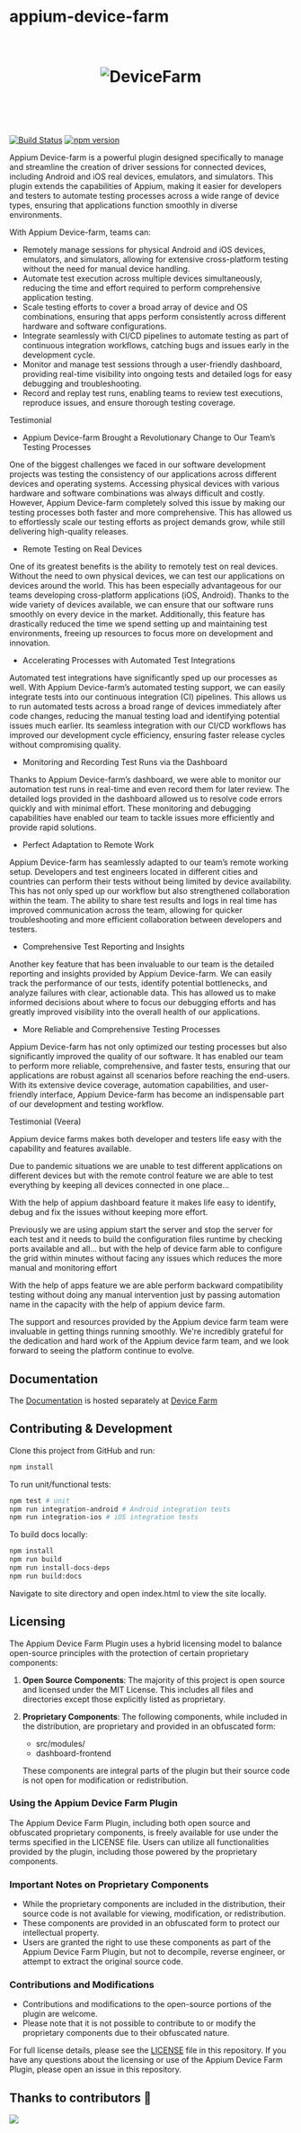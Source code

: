 # appium-device-farm

<h1 align="center">
	<br>
	<img src="assets/DeviceFarm-Logo.jpg" alt="DeviceFarm">
	<br>
	<br>
	<br>
</h1>

[![Build Status](https://dev.azure.com/saikrishna321/ATD/_apis/build/status/AppiumTestDistribution.appium-device-farm?branchName=main)](https://dev.azure.com/saikrishna321/ATD/_build/latest?definitionId=11&branchName=main) [![npm version](https://badge.fury.io/js/appium-device-farm.svg)](https://badge.fury.io/js/appium-device-farm)

Appium Device-farm is a powerful plugin designed specifically to manage and streamline the creation of driver sessions for connected devices, including Android and iOS real devices, emulators, and simulators. This plugin extends the capabilities of Appium, making it easier for developers and testers to automate testing processes across a wide range of device types, ensuring that applications function smoothly in diverse environments.

With Appium Device-farm, teams can:

 * Remotely manage sessions for physical Android and iOS devices, emulators, and simulators, allowing for extensive cross-platform testing without the need for manual device handling.
 * Automate test execution across multiple devices simultaneously, reducing the time and effort required to perform comprehensive application testing.
 * Scale testing efforts to cover a broad array of device and OS combinations, ensuring that apps perform consistently across different hardware and software configurations.
 * Integrate seamlessly with CI/CD pipelines to automate testing as part of continuous integration workflows, catching bugs and issues early in the development cycle.
 * Monitor and manage test sessions through a user-friendly dashboard, providing real-time visibility into ongoing tests and detailed logs for easy debugging and troubleshooting.
 * Record and replay test runs, enabling teams to review test executions, reproduce issues, and ensure thorough testing coverage.

Testimonial
 * Appium Device-farm Brought a Revolutionary Change to Our Team’s Testing Processes

One of the biggest challenges we faced in our software development projects was testing the consistency of our applications across different devices and operating systems. Accessing physical devices with various hardware and software combinations was always difficult and costly. However, Appium Device-farm completely solved this issue by making our testing processes both faster and more comprehensive. This has allowed us to effortlessly scale our testing efforts as project demands grow, while still delivering high-quality releases.

 * Remote Testing on Real Devices

One of its greatest benefits is the ability to remotely test on real devices. Without the need to own physical devices, we can test our applications on devices around the world. This has been especially advantageous for our teams developing cross-platform applications (iOS, Android). Thanks to the wide variety of devices available, we can ensure that our software runs smoothly on every device in the market. Additionally, this feature has drastically reduced the time we spend setting up and maintaining test environments, freeing up resources to focus more on development and innovation.

 * Accelerating Processes with Automated Test Integrations

Automated test integrations have significantly sped up our processes as well. With Appium Device-farm’s automated testing support, we can easily integrate tests into our continuous integration (CI) pipelines. This allows us to run automated tests across a broad range of devices immediately after code changes, reducing the manual testing load and identifying potential issues much earlier. Its seamless integration with our CI/CD workflows has improved our development cycle efficiency, ensuring faster release cycles without compromising quality.

 * Monitoring and Recording Test Runs via the Dashboard

Thanks to Appium Device-farm’s dashboard, we were able to monitor our automation test runs in real-time and even record them for later review. The detailed logs provided in the dashboard allowed us to resolve code errors quickly and with minimal effort. These monitoring and debugging capabilities have enabled our team to tackle issues more efficiently and provide rapid solutions.

 * Perfect Adaptation to Remote Work

Appium Device-farm has seamlessly adapted to our team’s remote working setup. Developers and test engineers located in different cities and countries can perform their tests without being limited by device availability. This has not only sped up our workflow but also strengthened collaboration within the team. The ability to share test results and logs in real time has improved communication across the team, allowing for quicker troubleshooting and more efficient collaboration between developers and testers.

 * Comprehensive Test Reporting and Insights

Another key feature that has been invaluable to our team is the detailed reporting and insights provided by Appium Device-farm. We can easily track the performance of our tests, identify potential bottlenecks, and analyze failures with clear, actionable data. This has allowed us to make informed decisions about where to focus our debugging efforts and has greatly improved visibility into the overall health of our applications.

 * More Reliable and Comprehensive Testing Processes

Appium Device-farm has not only optimized our testing processes but also significantly improved the quality of our software. It has enabled our team to perform more reliable, comprehensive, and faster tests, ensuring that our applications are robust against all scenarios before reaching the end-users. With its extensive device coverage, automation capabilities, and user-friendly interface, Appium Device-farm has become an indispensable part of our development and testing workflow.

Testimonial (Veera)

Appium device farms makes both developer and testers life easy with the capability and features available.

Due to pandemic situations we are unable to test different applications on different devices but with the remote control feature we are able to test everything by keeping all devices connected in one place…

With the help of appium dashboard feature it makes life easy to identify, debug and fix the issues without keeping more effort.

Previously we are using appium start the server and stop the server for each test and it needs to build the configuration files runtime by checking ports available and all… but with the help of device farm able to configure the grid within minutes without facing any issues which reduces the more manual and monitoring effort

With the help of apps feature we are able perform backward compatibility testing without doing any manual intervention just by passing automation name in the capacity with the help of appium device farm.

The support and resources provided by the Appium device farm team were invaluable in getting things running smoothly. We're incredibly grateful for the dedication and hard work of the Appium device farm team, and we look forward to seeing the platform continue to evolve.

## Documentation

The [Documentation](https://devicefarm.org/) is hosted separately at
[Device Farm](https://devicefarm.org/)

## Contributing & Development

Clone this project from GitHub and run:

```bash
npm install
```

To run unit/functional tests:

```bash
npm test # unit
npm run integration-android # Android integration tests
npm run integration-ios # iOS integration tests
```

To build docs locally:

```bash
npm install
npm run build
npm run install-docs-deps
npm run build:docs
```

Navigate to site directory and open index.html to view the site locally.

## Licensing

The Appium Device Farm Plugin uses a hybrid licensing model to balance open-source principles with the protection of certain proprietary components:

1. **Open Source Components**:
   The majority of this project is open source and licensed under the MIT License. This includes all files and directories except those explicitly listed as proprietary.

2. **Proprietary Components**:
   The following components, while included in the distribution, are proprietary and provided in an obfuscated form:

   - src/modules/
   - dashboard-frontend

   These components are integral parts of the plugin but their source code is not open for modification or redistribution.

### Using the Appium Device Farm Plugin

The Appium Device Farm Plugin, including both open source and obfuscated proprietary components, is freely available for use under the terms specified in the LICENSE file. Users can utilize all functionalities provided by the plugin, including those powered by the proprietary components.

### Important Notes on Proprietary Components

- While the proprietary components are included in the distribution, their source code is not available for viewing, modification, or redistribution.
- These components are provided in an obfuscated form to protect our intellectual property.
- Users are granted the right to use these components as part of the Appium Device Farm Plugin, but not to decompile, reverse engineer, or attempt to extract the original source code.

### Contributions and Modifications

- Contributions and modifications to the open-source portions of the plugin are welcome.
- Please note that it is not possible to contribute to or modify the proprietary components due to their obfuscated nature.

For full license details, please see the [LICENSE](LICENSE) file in this repository. If you have any questions about the licensing or use of the Appium Device Farm Plugin, please open an issue in this repository.

## Thanks to contributors 💙

<a href="https://github.com/AppiumTestDistribution/appium-device-farm/graphs/contributors">
  <img src="https://contrib.rocks/image?repo=AppiumTestDistribution/appium-device-farm" />
</a>
